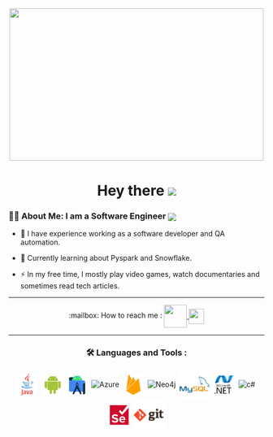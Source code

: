 

<div align="center">
  <img src="https://media.giphy.com/media/dWesBcTLavkZuG35MI/giphy.gif" width="500" height="300"/>
</div>

<h1 align="center">
  Hey there
  <img src="https://media.giphy.com/media/hvRJCLFzcasrR4ia7z/giphy.gif" width="30px"/>
</h1>





### 👨‍💻 About Me: I am a Software Engineer <img src="https://media.giphy.com/media/WUlplcMpOCEmTGBtBW/giphy.gif" width="100" hight="50" align="center">

- :telescope: I have experience working as a software developer and QA automation.

- :seedling: Currently learning about Pyspark and Snowflake.

- :zap: In my free time, I mostly play video games, watch documentaries and sometimes read tech articles.

------


<div align="center">
   :mailbox: How to reach me : 
  <a href=https://www.linkedin.com/in/ramy-gildenberg-a98406114/>
    <img src="https://cdn2.iconfinder.com/data/icons/popular-social-media-flat/48/Popular_Social_Media-22-512.png" width="45" height="45" align="center">
  </a> 
  
  <a href=mailto:ramy.gildenberg@gmail.com>
    <img src="https://upload.wikimedia.org/wikipedia/commons/4/4e/Gmail_Icon.png" width="30" height="30" align="center">
  </a>   
 </div>




---
<div align="center">
  
### :hammer_and_wrench: Languages and Tools :<div>
  <!--<img src="https://github.com/devicons/devicon/blob/master/icons/azure/azure-original.svg"  title="Azure" alt="Azure" width="38" height="38"/>&nbsp;-->
  <img src="https://github.com/devicons/devicon/blob/master/icons/java/java-original-wordmark.svg" title="Java" align="center" alt="Java" width="45" height="45"/>&nbsp;
  <img src="https://github.com/devicons/devicon/blob/master/icons/android/android-original.svg" title="Android" align="center" alt="Android" width="40" height="40"/>&nbsp;
  <img src="https://github.com/devicons/devicon/blob/master/icons/androidstudio/androidstudio-original.svg" title="AndroidStudio" align="center" alt="AndroidStudio" width="40" height="40"/>&nbsp;
  <img src="https://www.vaisulweb.com/wp-content/uploads/2019/02/azure_logo_794_new.png"  title="Azure Devops" align="center" alt="Azure" width="40" height="40"/>&nbsp;
  <img src="https://github.com/devicons/devicon/blob/master/icons/firebase/firebase-plain.svg" title="Firebase" align="center" alt="Firebase" width="40" height="40"/>&nbsp;
  <img src="https://upload.wikimedia.org/wikipedia/commons/e/e5/Neo4j-logo_color.png" title="Neo4j"  align="center" alt="Neo4j" width="" height="35"/>&nbsp;
  <img src="https://github.com/devicons/devicon/blob/master/icons/mysql/mysql-original-wordmark.svg" title="MySQL"  align="center" alt="MySQL" width="60" height="60"/>&nbsp;
  <img src="https://github.com/devicons/devicon/blob/master/icons/dot-net/dot-net-original-wordmark.svg" title="DotNet" align="center" alt="DotNet" width="40" height="40"/>&nbsp;
  <img src="https://cdn.cdnlogo.com/logos/c/27/c.svg" title="c#" align="center" alt="c#" width="40" height="40"/>&nbsp;
  <img src="https://github.com/devicons/devicon/blob/master/icons/selenium/selenium-original.svg" title="Selenium" align="center" alt="Selenium" width="40" height="40"/>&nbsp;
  <img src="https://github.com/devicons/devicon/blob/master/icons/git/git-original-wordmark.svg" title="Git" align="center" alt="Git" width="60" height="60"/>
  
</div>


